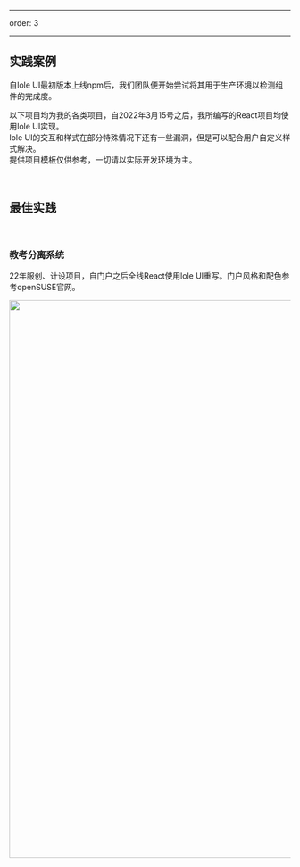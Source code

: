 
---

order: 3

---
## 实践案例
自lole UI最初版本上线npm后，我们团队便开始尝试将其用于生产环境以检测组件的完成度。

以下项目均为我的各类项目，自2022年3月15号之后，我所编写的React项目均使用lole UI实现。  
lole UI的交互和样式在部分特殊情况下还有一些漏洞，但是可以配合用户自定义样式解决。  
提供项目模板仅供参考，一切请以实际开发环境为主。

<br/>

## 最佳实践

<br/>

### 教考分离系统
22年服创、计设项目，自门户之后全线React使用lole UI重写。门户风格和配色参考openSUSE官网。

<img width="1000" src="https://s1.ax1x.com/2022/04/02/qIPCTS.png"/>
